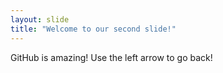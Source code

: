 ```yaml
---
layout: slide
title: "Welcome to our second slide!"
---
```

GitHub is amazing!
Use the left arrow to go back!
